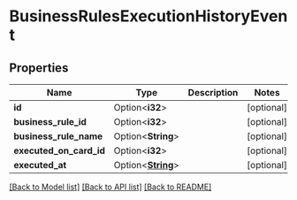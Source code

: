 # BusinessRulesExecutionHistoryEvent

## Properties

Name | Type | Description | Notes
------------ | ------------- | ------------- | -------------
**id** | Option<**i32**> |  | [optional]
**business_rule_id** | Option<**i32**> |  | [optional]
**business_rule_name** | Option<**String**> |  | [optional]
**executed_on_card_id** | Option<**i32**> |  | [optional]
**executed_at** | Option<[**String**](string.md)> |  | [optional]

[[Back to Model list]](../README.md#documentation-for-models) [[Back to API list]](../README.md#documentation-for-api-endpoints) [[Back to README]](../README.md)


